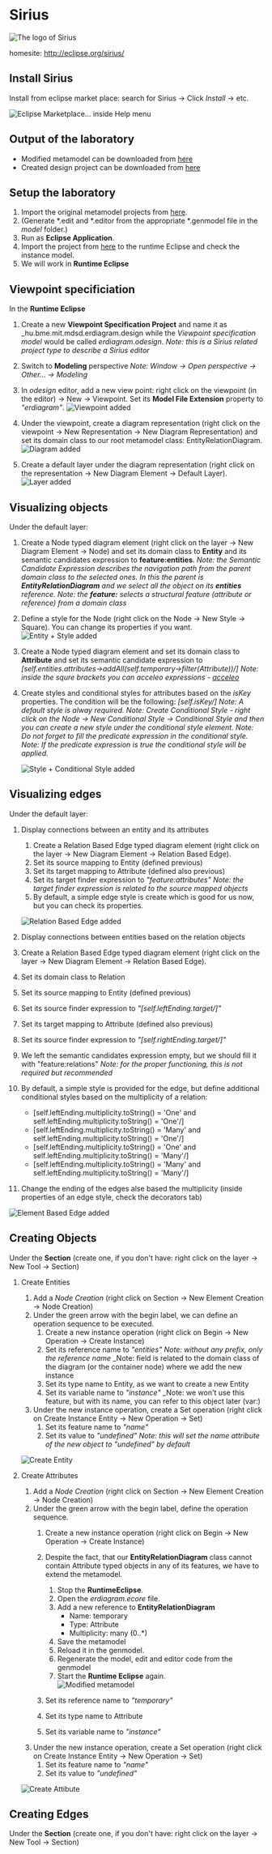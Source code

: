 # Sirius

![The logo of Sirius](mdsd/2015/sirius/logo_Sirius.png)

homesite: http://eclipse.org/sirius/

Install Sirius
-------------

Install from eclipse market place: search for Sirius -> Click _Install_ -> etc.

![Eclipse Marketplace... inside Help menu](mdsd/2015/sirius/install_marketplace_module.png)

Output of the laboratory
------------------------

* Modified metamodel can be downloaded from [here](projects/sirius_metamodel.zip)
* Created design project can be downloaded from [here](projects/sirius_design.zip)

Setup the laboratory
--------------------

1. Import the original metamodel projects from [here](projects/incquery-metamodel.zip).
1. (Generate *.edit and *.editor from the appropriate *.genmodel file in the _model_ folder.)
1. Run as **Eclipse Application**.
1. Import the project from [here](projects/incquery-example.zip) to the runtime Eclipse and check the instance model.
1. We will work in **Runtime Eclipse**

Viewpoint specificiation
--------------------------------------------------------

In the **Runtime Eclipse**

1. Create a new **Viewpoint Specification Project** and name it as _hu.bme.mit.mdsd.erdiagram.design while the _Viewpoint specification model_ would be called _erdiagram.odesign_.
   _Note: this is a Sirius related project type to describe a Sirius editor_

1. Switch to **Modeling** perspective
   _Note: Window -> Open perspective -> Other... -> Modeling_

1. In _odesign_ editor, add a new view point: right click on the viewpoint (in the editor) -> New -> Viewpoint. Set its **Model File Extension** property to _"erdiagram"_.
   ![Viewpoint added](mdsd/2015/sirius/viewpoint.png)
   
1. Under the viewpoint, create a diagram representation (right click on the viewpoint -> New Representation -> New Diagram Representation) and set its domain class to our root metamodel class: EntityRelationDiagram.
   ![Diagram added](mdsd/2015/sirius/diagram.png)
   
1. Create a default layer under the diagram representation (right click on the representation -> New Diagram Element -> Default Layer).
   ![Layer added](mdsd/2015/sirius/layer.png)

Visualizing objects
-------------------

Under the default layer:

1. Create a Node typed diagram element (right click on the layer -> New Diagram Element -> Node) and set its domain class to **Entity** and its semantic candidates expression to **feature:entities**.
   _Note: the Semantic Candidate Expression describes the navigation path from the parent domain class to the selected ones. In this the parent is **EntityRelationDiagram** and we select all the object on its **entities** reference._
   _Note: the **feature:** selects a structural feature (attribute or reference) from a domain class_

1. Define a style for the Node (right click on the Node -> New Style -> Square). You can change its properties if you want.
   ![Entity + Style added](mdsd/2015/sirius/style.png)
   
1. Create a Node typed diagram element and set its domain class to **Attribute** and set its semantic candidate expression to _[self.entities.attributes->addAll(self.temporary->filter(Attribute))/]_
   _Note: inside the squre brackets you can acceleo expressions - [acceleo](http://www.acceleo.org/doc/obeo/en/acceleo-2.6-reference.pdf)_
   
1. Create styles and conditional styles for attributes based on the _isKey_ properties. The condition will be the following: _[self.isKey/]_
   _Note: A default style is alway required._
   _Note: Create Conditional Style - right click on the Node -> New Conditional Style -> Conditional Style and then you can create a new style under the conditional style element._
   _Note: Do not forget to fill the predicate expression in the conditional style._
   _Note: If the predicate expression is true the conditional style will be applied._

   ![Style + Conditional Style added](mdsd/2015/sirius/conditional_style.png)
   
Visualizing edges
-----------------

Under the default layer:

1. Display connections between an entity and its attributes
   1. Create a Relation Based Edge typed diagram element (right click on the layer -> New Diagram Element -> Relation Based Edge).
   1. Set its source mapping to Entity (defined previous)
   1. Set its target mapping to Attribute (defined also previous)
   1. Set its target finder expression to _"feature:attributes"_
      _Note: the target finder expression is related to the source mapped objects_
   1. By default, a simple edge style is create which is good for us now, but you can check its properties.
   
   ![Relation Based Edge added](mdsd/2015/sirius/relation_based.png)
   
 1. Display connections between entities based on the relation objects
   1. Create a Relation Based Edge typed diagram element (right click on the layer -> New Diagram Element -> Relation Based Edge).
   1. Set its domain class to Relation
   1. Set its source mapping to Entity (defined previous)
   1. Set its source finder expression to _"[self.leftEnding.target/]"_
   1. Set its target mapping to Attribute (defined also previous)
   1. Set its source finder expression to _"[self.rightEnding.target/]"_
   1. We left the semantic candidates expression empty, but we should fill it with "feature:relations"
      _Note: for the proper functioning, this is not required but recommended_
   1. By default, a simple style is provided for the edge, but define additional conditional styles based on the multiplicity of a relation:
      * [self.leftEnding.multiplicity.toString() = 'One' and self.leftEnding.multiplicity.toString() = 'One'/]
      * [self.leftEnding.multiplicity.toString() = 'Many' and self.leftEnding.multiplicity.toString() = 'One'/]
      * [self.leftEnding.multiplicity.toString() = 'One' and self.leftEnding.multiplicity.toString() = 'Many'/]
      * [self.leftEnding.multiplicity.toString() = 'Many' and self.leftEnding.multiplicity.toString() = 'Many'/]
   1. Change the ending of the edges alse based the multiplicity (inside properties of an edge style, check the decorators tab)
   
   ![Element Based Edge added](mdsd/2015/sirius/element_based.png)
   
Creating Objects
----------------

Under the **Section** (create one, if you don't have: right click on the layer -> New Tool -> Section)

1. Create Entities
   1. Add a _Node Creation_ (right click on Section -> New Element Creation -> Node Creation)
   1. Under the green arrow with the begin label, we can define an operation sequence to be executed.
      1. Create a new instance operation (right click on Begin -> New Operation -> Create Instance)
      1. Set its reference name to _"entities"_
         _Note: without any prefix, only the reference name_
         _Note: field is related to the domain class of the diagram (or the container node) where we add the new instance
      1. Set its type name to Entity, as we want to create a new Entity
      1. Set its variable name to _"instance"_
         _Note: we won't use this feature, but with its name, you can refer to this object later (var:<variable name>)
   1. Under the new instance operation, create a Set operation (right click on Create Instance Entity -> New Operation -> Set)
      1. Set its feature name to _"name"_
      1. Set its value to _"undefined"_
      _Note: this will set the name attribute of the new object to "undefined" by default_        

   ![Create Entity](mdsd/2015/sirius/create_entity.png)

1. Create Attributes
   1. Add a _Node Creation_ (right click on Section -> New Element Creation -> Node Creation)
   1. Under the green arrow with the begin label, define the operation sequence.
      1. Create a new instance operation (right click on Begin -> New Operation -> Create Instance)
      1. Despite the fact, that our **EntityRelationDiagram** class cannot contain Attribute typed objects in any of its features, we have to extend the metamodel.
         1. Stop the **RuntimeEclipse**.
         1. Open the _erdiagram.ecore_ file.
         1. Add a new reference to **EntityRelationDiagram**
         	* Name: temporary
         	* Type: Attribute
         	* Multiplicity: many (0..*)
         1. Save the metamodel
         1. Reload it in the genmodel.
         1. Regenerate the model, edit and editor code from the genmodel
         1. Start the **Runtime Eclipse** again.         
		    ![Modified metamodel](mdsd/2015/sirius/metamodel.png)
		 
      1. Set its reference name to _"temporary"_
      1. Set its type name to Attribute
      1. Set its variable name to _"instance"_
   1. Under the new instance operation, create a Set operation (right click on Create Instance Entity -> New Operation -> Set)
      1. Set its feature name to _"name"_
      1. Set its value to _"undefined"_

   ![Create Attibute](mdsd/2015/sirius/create_attribute.png)

Creating Edges
----------------

Under the **Section** (create one, if you don't have: right click on the layer -> New Tool -> Section)
   